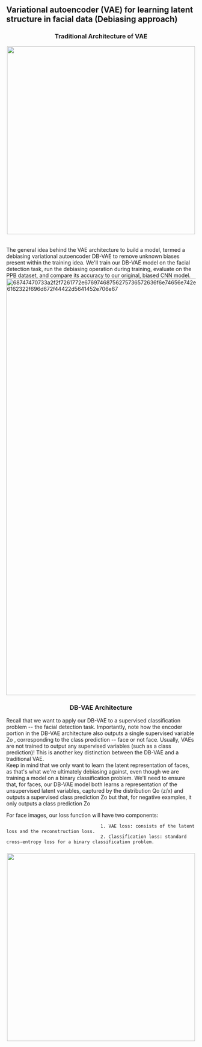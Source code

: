 ## Variational autoencoder (VAE) for learning latent structure in facial data (Debiasing approach)
<h3 align="center">
<p>Traditional Architecture of VAE</p>
<img src="https://media.geeksforgeeks.org/wp-content/uploads/20200710000625/variational-660x370.jpg" width="500"> 
</h3>
<br>
The general idea behind the VAE architecture to build a model, termed a debiasing variational autoencoder DB-VAE to remove unknown biases present within the training idea. We'll train our DB-VAE model on the facial detection task, run the debiasing operation during training, evaluate on the PPB dataset, and compare its accuracy to our original, biased CNN model.
<br>
<img width="1109" alt="68747470733a2f2f7261772e67697468756275736572636f6e74656e742e636f6d2f61616d696e692f696e74726f746f646565706c6561726e696e672f323031392f6c6162322f696d672f44422d5641452e706e67" src="https://user-images.githubusercontent.com/18554133/176991506-e9e4eccf-c45b-424a-9599-557fe6cede6d.png">
<h3 align="center">
<p>DB-VAE Architecture</p>
</h3>
<p>
Recall that we want to apply our DB-VAE to a supervised classification problem -- the facial detection task. Importantly, note how the encoder portion in the DB-VAE architecture also outputs a single supervised variable Zo
, corresponding to the class prediction -- face or not face. Usually, VAEs are not trained to output any supervised variables (such as a class prediction)! This is another key distinction between the DB-VAE and a traditional VAE.
<br>
Keep in mind that we only want to learn the latent representation of faces, as that's what we're ultimately debiasing against, even though we are training a model on a binary classification problem. We'll need to ensure that, for faces, our DB-VAE model both learns a representation of the unsupervised latent variables, captured by the distribution Qo (z/x) and outputs a supervised class prediction Zo but that, for negative examples, it only outputs a class prediction Zo

For face images, our loss function will have two components:

                                       1. VAE loss: consists of the latent loss and the reconstruction loss.
                                       2. Classification loss: standard cross-entropy loss for a binary classification problem.

</p>
<h3 align="center">
	<img src="https://miro.medium.com/max/1328/0*XEZTAN4dbZSEhY53.gif" width="500">
</h3> 
</p>
